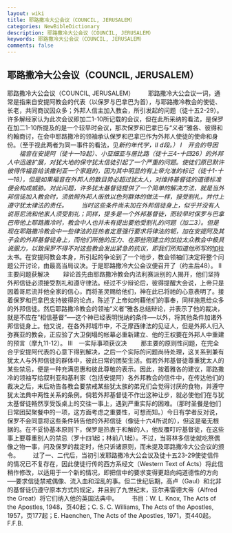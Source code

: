 ```yaml
---
layout: wiki
title: 耶路撒冷大公会议（COUNCIL, JERUSALEM）
categories: NewBibleDictionary
description: 耶路撒冷大公会议（COUNCIL, JERUSALEM）
keywords: 耶路撒冷大公会议（COUNCIL, JERUSALEM）
comments: false
---
```


## 耶路撒冷大公会议（COUNCIL, JERUSALEM）



耶路撒冷大公会议（COUNCIL, JERUSALEM）
　　耶路撒冷大公会议一词，通常是指来自安提阿教会的代表（以保罗与巴拿巴为首），与耶路撒冷教会的使徒、长老，共同商议因众多；外邦人信主加入教会，所引发起的问题（徒十五2-29）。许多解经家认为此次会议即加二1-10所记载的会议，但在此所采纳的看法，是保罗在加二1-10所提及的是一个较早时会议，那次保罗和巴拿巴与“义者”雅各、彼得和约翰商讨，在会中耶路撒冷的领袖承认保罗和巴拿巴作为外邦人使徒的使命和身份。（至于视此两者为同一事件的看法，见*新约年代学，II d段。）
Ⅰ　开会的导因
　　福音在安提阿（徒十一19起）、小亚细亚与居比路（徒十三4-十四26）的外邦人中迅速扩展，对犹大地的保守犹太信徒引起了一个严重的问题。使徒们原已默许彼得传福音给该撒利亚一个家庭的，因为其中明显的有上帝允准的标记（徒十1-十一18），但是如果福音在外邦人的数目势必超过犹太人，对维持基督徒的道德标准便会构成威胁。对此问题，许多犹太基督徒提供了一个简单的解决方法，就是当外邦信徒加入教会时，须依照外邦人皈依以色列群体的做法一样，接受割礼，并付上遵守犹太律法的责任。
　　当时这些条件尚未加在外邦信徒身上，似乎并没有人说哥尼流和他家人须受割礼；同样，提多是一个外邦基督徒，而较早时保罗与巴拿巴带他上耶路撒冷时，教会中人也并未有提出要他受割礼的问题（加二3）。但是现在耶路撒冷教会中一些律法的狂热者定意强行要求将律法的轭，加在安提阿及其子会的外邦基督徒身上，而他们所施的压力、在那些刚建立的加拉太众教会中极具说服力，以致保罗不得不对这些教会发出紧急的抗议，即我们所知道他所写的*加拉太书。在安提阿教会本身，所引起的争论到了一个地步，教会领袖们决定将整个问题公开讨论，由最高当局议决。于是耶路撒冷大公会议便召开了（约主后48）。
Ⅱ　主要问题获解决
　　辩论首先由耶路撒冷教会内法利赛派别的人揭开，他们坚持外邦信徒必须接受割礼和遵守律法。经过不少辩论后，彼得提醒大会说，上帝只是因着哥尼流并他全家的信心，而将圣灵赐给他们，神在此已将祂的心意表明了。接着保罗和巴拿巴支持彼得的论点，陈述了上帝如何藉他们的事奉，同样施恩给众多的外邦信徒。然后耶路撒冷教会的领袖“义者”雅各总结辩论，并表示了他的裁决，就是不应在“相信基督”──这个神已经表明悦纳的条件──以外，将其他条件加诸外邦信徒身上。他又说，在各外邦城市中，不乏摩西律法的见证人，但是外邦人归入弥赛亚的教会，正应验了大卫倒塌的帐幕必重新建立、他的王权要在外邦人中重建的预言（摩九11-12）。
Ⅲ　一实际事项获议决
　　那主要的原则性问题，在完全合乎安提阿代表的心意下得到解决，之后一个实际的问题尚待处理，这关系到兼有犹太人与外邦信徒的群体中，彼此日常的团契生活。假若外邦基督徒尊重犹太人的某些禁忌，便是一种充满恩惠和彼此尊敬的表示。因此，按着雅各的建议，耶路撒冷的领袖写给叙利亚和基利家（包括安提阿）各外邦教会的信件中，在传达他们的裁决之后，末后劝告各教会要禁戒某些犹太族的弟兄们会觉得讨厌的食物，并遵守犹太法典中两性关系的条例。倘若外邦基督徒不作出这种让步，就必使他们在与犹太基督徒畅然享受饭桌上的交往一事上，遇到严重实际的困难。（那时圣餐是他们日常团契聚餐中的一项，这方面考虑之重要性，可想而知。）今日有学者反对说，保罗不会同意将这些条件转告他的外邦信徒（像徒十六4所说的），但这是毫无根据的。在不妥协基本原则下，保罗是热衷于和解的人，他反覆叮咛基督徒，在这些事上要尊重别人的禁忌（罗十四1起；林前八1起）。不过，当哥林多信徒就吃祭偶像之物一事，问及保罗的裁定时，他只诉诸原则，而未提及耶路撒冷大公会议的颁令。
　　过了一、二代后，当初引发耶路撒冷大公会议及徒十五23-29使徒信件的情况已不复存在，因此使徒行传的西方系经文（Western Text of Acts）将此信稍作修改，以适用于一个新的情况，即把信中的要求变得更趋向纯道德性的方向──要求信徒禁戒偶像、流入血和淫乱的事。但二世纪后期，高卢（Gaul）和北非的基督徒仍遵守原本方式的规定，并且到了九世纪末，亚尔弗雷德大帝（Alfred the Great）将它们纳入他的英国法典中。
　　书目：W. L. Knox, The Acts of the Apostles, 1948，页40起；C. S. C. Williams, The Acts of the Apostles, 1957，页177起；E. Haenchen, The Acts of the Apostles, 1971，页440起。
F.F.B.



